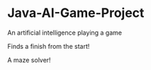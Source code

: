 # Java-AI-Game-Project

An artificial intelligence playing a game

Finds a finish from the start!

A maze solver!



